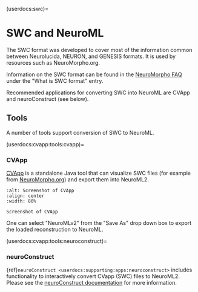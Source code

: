 (userdocs:swc)=
# SWC and NeuroML

The SWC format was developed to cover most of the information common between Neurolucida, NEURON, and GENESIS formats.
It is used by resources such as NeuroMorpho.org.

Information on the SWC format can be found in the [NeuroMorpho FAQ](http://neuromorpho.org/myfaq.jsp) under the "What is SWC format" entry.

Recommended applications for converting SWC into NeuroML are CVApp and neuroConstruct (see below).

## Tools

A number of tools support conversion of SWC to NeuroML.

(userdocs:cvapp:tools:cvapp)=
### CVApp

[CVApp](https://github.com/pgleeson/Cvapp-NeuroMorpho.org) is a standalone Java tool that can visualize SWC files (for example from [NeuroMorpho.org](https://neuromorpho.org)) and export them into NeuroML2.

```{figure} ../../../images/cvapp.png
:alt: Screenshot of CVApp
:align: center
:width: 80%

Screenshot of CVApp
```

One can select "NeuroMLv2" from the "Save As" drop down box to export the loaded reconstruction to NeuroML.

(userdocs:cvapp:tools:neuroconstruct)=
### neuroConstruct

{ref}`neuroConstruct <userdocs:supporting:apps:neuroconstruct>` includes functionality to interactively convert CVapp (SWC) files to NeuroML2.
Please see the [neuroConstruct documentation](http://www.neuroconstruct.org/docs/import.html) for more information.
